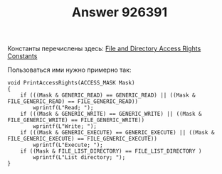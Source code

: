﻿---
title: "Answer 926391"
se.owner.user_id: 240512
se.owner.display_name: "MSDN.WhiteKnight"
se.owner.link: "https://ru.stackoverflow.com/users/240512/msdn-whiteknight"
se.answer_id: 926391
se.question_id: 926273
se.post_type: answer
se.score: 1
se.is_accepted: True
---
<p>Константы перечислены здесь: <a href="https://docs.microsoft.com/en-us/windows/desktop/wmisdk/file-and-directory-access-rights-constants" rel="nofollow noreferrer">File and Directory Access Rights Constants</a></p>

<p>Пользоваться ими нужно примерно так:</p>

<pre><code>void PrintAccessRights(ACCESS_MASK Mask)
{
    if (((Mask &amp; GENERIC_READ) == GENERIC_READ) || ((Mask &amp; FILE_GENERIC_READ) == FILE_GENERIC_READ))
        wprintf(L"Read; ");
    if (((Mask &amp; GENERIC_WRITE) == GENERIC_WRITE) || ((Mask &amp; FILE_GENERIC_WRITE) == FILE_GENERIC_WRITE))
        wprintf(L"Write; ");
    if (((Mask &amp; GENERIC_EXECUTE) == GENERIC_EXECUTE) || ((Mask &amp; FILE_GENERIC_EXECUTE) == FILE_GENERIC_EXECUTE))
        wprintf(L"Execute; ");
    if ((Mask &amp; FILE_LIST_DIRECTORY) == FILE_LIST_DIRECTORY )
        wprintf(L"List directory; ");
}
</code></pre>
